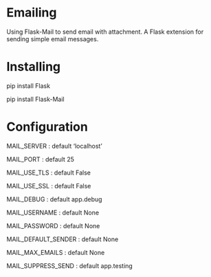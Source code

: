 # Emailing
Using Flask-Mail to send email with attachment. A Flask extension for sending simple email messages.

# Installing
pip install Flask

pip install Flask-Mail

# Configuration
MAIL_SERVER : default ‘localhost’

MAIL_PORT : default 25

MAIL_USE_TLS : default False

MAIL_USE_SSL : default False

MAIL_DEBUG : default app.debug

MAIL_USERNAME : default None

MAIL_PASSWORD : default None

MAIL_DEFAULT_SENDER : default None

MAIL_MAX_EMAILS : default None

MAIL_SUPPRESS_SEND : default app.testing
